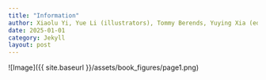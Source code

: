 ```yaml
---
title: "Information"
author: Xiaolu Yi, Yue Li (illustrators), Tommy Berends, Yuying Xia (editors), Aletta Meinsma, Jan N. van Rijn, Przemyslaw Biecek (supervisors)
date: 2025-01-01
category: Jekyll
layout: post
---
```


![Image]({{ site.baseurl }}/assets/book_figures/page1.png)
